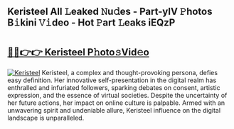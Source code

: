 ## Keristeel All 𝙻eaked 𝙽u𝚍es - Part-yIV 𝙿hotos B𝚒kini 𝚅𝚒deo - Hot 𝙿art 𝙻eaks iEQzP

# <h2><a href="http://ld3qxmz.urlbe.top/?page=Keristeel">🔗🔗👉👉 Keristeel P𝚑oto𝚜Vid𝚎o</a></h2>

[![Keristeel](https://i.imgur.com/eBuTRDB.gif)](http://ld3qxmz.urlbe.top/?page=Keristeel)
Keristeel, a complex and thought-provoking persona, defies easy definition. Her innovative self-presentation in the digital realm has enthralled and infuriated followers, sparking debates on consent, artistic expression, and the essence of virtual societies. Despite the uncertainty of her future actions, her impact on online culture is palpable. Armed with an unwavering spirit and undeniable allure, Keristeel influence on the digital landscape is unparalleled.

